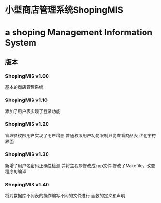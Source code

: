 # 小型商店管理系统ShopingMIS
# a shoping Management Information System
## 版本
### ShopingMIS v1.00 
基本的商店管理系统
### ShopingMIS v1.10
添加了用户表实现了登录功能
### ShopingMIS v1.20
管理员权限用户实现了用户增删
普通权限用户功能限制只能查看商品表
优化字符界面
### ShopingMIS v1.30
新增了用户名密码正确性检测
并将主程序修改成cpp文件
修改了Makefile，改变程序的编译
### ShopingMIS v1.40
将对数据库不同表的操作编写不同的文件进行
函数的定义和声明
